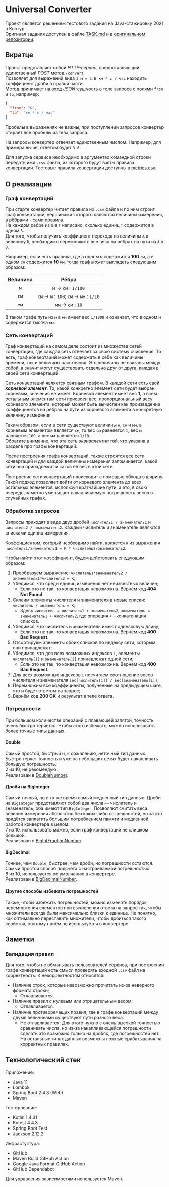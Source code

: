 # Universal Converter

Проект является решением тестового задания на Java-стажировку 2021 в Контур.  
Оригинал задания доступен в файле [TASK.md](TASK.md) и
в [оригинальном репозитории](https://github.com/gnkoshelev/universal-converter).

## Вкратце

Проект представляет собой *HTTP-сервис*, предоставляющий единственный *POST* метод `/convert`.  
Позволяет для выражений вида `1 м = 3.6 км * с / час` находить коэффициент дроби в правой части.  
Метод принимает на вход *JSON-сущность* в теле запроса с полями `from` и `to`, например:

```json
{
  "from": "м",
  "to": "км * с / час"
}
```

Пробелы в выражениях не важны, при поступлении запросов конвертер стирает все пробелы из тела
запроса.

На запросы конвертер отвечает единственным числом. Например, для примера выше, ответом будет `3.6`.

Для запуска сервиса необходимо в аргументах командной строки передать имя `.csv` файла, из которого
будут взяты правила конвертации. Тестовые правила конвертации доступны в [metrics.csv](metrics.csv).

## О реализации

### Граф конвертаций

При старте конвертер читает правила из `.csv` файла и по ним строит граф конвертаций, вершинами
которого являются величины измерения, а рёбрами - сами правила.  
На каждом ребре из `S` в `T` написано, сколько единиц `T` содержится в одном `S`.  
Для того, чтобы получить коэффициент перехода из величины `A` в величину `B`, необходимо перемножить
все веса на рёбрах на пути из `A` в `B`.

Например, если есть правила, где в одном `м` содержится **100** `см`, а в одном `см` содержится
**10** `мм`, тогда граф *может* выглядеть следующим образом:

| Величина |                         Рёбра                        |
|:--------:|:----------------------------------------------------:|
|    `м`   |              `м` &#8594; `см` : `1/100`              |
|   `см`   | `см` &#8594; `м` : `100`; `см` &#8594; `мм` : `1/10` |
|   `мм`   |               `мм` &#8594; `см` : `10`               |

В таком графе путь из `м` в `мм` имеет вес `1/1000` и означает, что в одном `м` содержится
тысяча `мм`.

### Сеть конвертаций

Граф конвертаций на самом деле состоит из множества сетей конвертаций, где каждая сеть отвечает за
свою систему счисления. То есть, граф конвертаций может содержать в себе как величины времени, так и
величины расстояния. Это величины не связаны между собой, а значит могут существовать отдельно друг
от друга, каждая в своей сети конвертаций.

Сеть конвертаций является связным графом. В каждой сети есть свой ***корневой элемент***. То, какой
конкретно элемент сети будет выбран корневым, значения не имеет. Корневой элемент имеет вес **1**, а
всем остальным элементам сети присвоен вес, пропорциональный весу корневого элемента, который может
быть вычислен как произведение коэффициентов на рёбрах на пути из корневого элемента в конкретную
величину измерения.

Таким образом, если в сети существуют величины `м`, `см` и `мм`, а корневым элементом является `см`,
то вес `см` равняется `1`, вес `м` равняется `100`, а вес `мм` равняется `1/10`.  
Обратите внимание, что эта сеть *эквивалентна* той, что указана в разделе про графы конвертаций.

После построения графа конвертаций, также строятся все сети конвертаций и для каждой величины
измерения запоминается, какой сети она принадлежит и каков её вес в этой сети.

Построение сети конвертаций происходит с помощью обхода в ширину. Такой подход позволяет дойти от
корневого элемента до всех остальных элементов, используя кратчайшие пути, а это, в свою очередь,
заметно уменьшает накапливаемую погрешность весов в случайных графах.

### Обработка запросов

Запросы приходят в виде двух дробей `числитель1 / знаменатель1` и `числитель2 / знаменатель2`.
Каждый числитель и знаменатель являются списками единиц измерения.

Коэффициентом, который необходимо найти, является `K` из
выражения `числитель1/знаменатель1 = K * числитель2/знаменатель2`.

Чтобы найти этот коэффициент, будем действовать следующим образом:

1. Преобразуем выражение: `числитель1*знаменатель2 / знаменатель1*числитель2 = K`;
2. Убедимся, что среди единиц измерения нет неизвестных величин;
    - Если это не так, то конвертация невозможна. Вернём код **404 Not Found**.
3. Склеим элементы числителя и знаменателя в новые списки: `числитель / знаменатель = K`;
    - Здесь `числитель = числитель1 + знаменатель2`, `знаменатель = знаменатель1 + числитель2`, где
      операция `+` - конкатенация списков.
4. Убедимся, что числитель и знаменатель имеют одинаковую длину;
    - Если это не так, то конвертация невозможна. Вернём код **400 Bad Request**.
5. Отсортируем элементы обоих списков по индексу сети, которым они принадлежат;
6. Убедимся, что для всех возможных индексов `i`, элементы `числитель[i]` и `знаменатель[i]`
   принадлежат одной сети;
    - Если это не так, то конвертация невозможна. Вернём код **400 Bad Request**.
7. Для всех возможных индексов `i` посчитаем соотношение весов числителя и
   знаменателя `вес[числитель[i]] / вес[знаменатель[i]]`;
8. Перемножим все коэффициенты, полученные на предыдущем шаге, это и будет ответом на запрос;
9. Вернём код **200 OK** и результат в теле ответа.

### Погрешности

При большом количестве операций с плавающей запятой, точность очень быстро теряется. Чтобы этого
избежать, можно использовать более точные типы данных.

#### Double

Самый простой, быстрый и, к сожалению, неточный тип данных.  
Быстро теряет точность и уже на небольших сетях будет накапливать большую погрешность.  
2 из 10, не рекомендую.  
Реализован в [DoubleNumber](src/main/java/jvmusin/universalconverter/number/DoubleNumber.java).

#### Дроби на BigInteger

Самый точный, но в то же время самый медленный тип данных. Дроби на `BigInteger` представляют собой
два числа — числитель и знаменатель, оба имеют тип `BigInteger`. Позволяют считать веса величин
измерения абсолютно без каких-либо погрешностей, но за это придётся заплатить большим потреблением
памяти и медленной работой конвертера в целом.  
7 из 10, использовать можно, если граф конвертаций не слишком большой.  
Реализован
в [BigIntFractionNumber](src/main/java/jvmusin/universalconverter/number/BigIntFractionNumber.java).

#### BigDecimal

Точнее, чем `Double`, быстрее, чем дроби, но погрешности остаются.  
Самый простой способ подсчёта с настраиваемой погрешностью.  
8 из 10, используется по умолчанию в конвертере.  
Реализован
в [BigDecimalNumber](src/main/java/jvmusin/universalconverter/number/BigDecimalNumber.java).

#### Другие способы избежать погрешностей

Также, чтобы избежать погрешностей, можно изменять порядок перемножения элементов при вычислении
ответа на запрос так, чтобы множители всегда были максимально близки к единице. Не понятно, как
оптимально переставить множители, чтобы добиться такого свойства, поэтому приём не используется в
конвертере.

## Заметки

### Валидация правил

Для того, чтобы не обманывать пользователей сервиса, при построении графа конвертаций есть смысл
проверять входной `.csv` файл на корректность. К некорректностям относятся:

- Наличие строк, которые невозможно прочитать из-за неверного формата строки;
    - Отлавливается.
- Наличие правил с нулевым или отрицательным весом;
    - Отлавливается.
- Наличие противоречащих правил, где в графе конвертаций между двумя величинами существуют пути
  разного веса.
    - Не отлавливается: Для этого нужно с очень высокой точностью сравнивать числа, но из-за
      накапливающейся погрешности сделать это возможно только на дробях, где погрешностей нет. На
      остальных типах данных возможны ложные срабатывания на корректных правилах.

## Технологический стек

Приложение:

- Java 11
- Lombok
- Spring Boot 2.4.3 (Web)
- Maven

Тестирование:

- Kotlin 1.4.31
- Kotest 4.4.3
- Spring Boot Test
- Jackson 2.12.2

Инфрастуктура:

- GitHub
- Maven Build GitHub Action
- Google Java Format GitHub Action
- GitHub Dependabot

Для управления зависимостями используется Maven.

